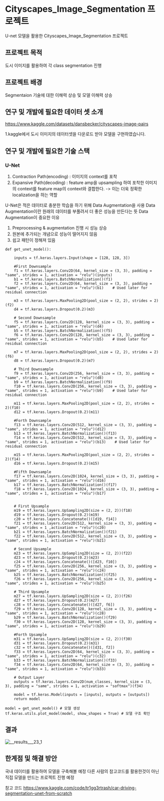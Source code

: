 # Cityscapes_Image_Segmentation 프로젝트
U-net 모델을 활용한 Cityscapes_Image_Segmentation 프로젝트

## 프로젝트 목적
도시 이미지를 활용하여 각 class segmentation 진행

## 프로젝트 배경
Segmentaion 기술에 대한 이해력 상승 및 모델 이해력 상승

## 연구 및 개발에 필요한 데이터 셋 소개
https://www.kaggle.com/datasets/dansbecker/cityscapes-image-pairs

1.kaggle에서 도시 이미지의 데이터셋을 다운로드 받아 모델을 구현하였습니다.


## 연구 및 개발에 필요한 기술 스택
### U-Net
1. Contraction Path(encoding) : 이미지의 context를 포착
2. Expansive Path(decoding) : feature amp을 upsampling 하여 포착한 이미지의 context를 feature map의 context와 결합한다.
  -> 이는 더욱 정확한 localization을 하는 역할
  
U-Net은 적은 데이터로 충분한 학습을 하기 위해 Data Augmentation을 사용
Data Augmentation이란 원래의 데이터를 부풀려서 더 좋은 성능을 만든다는 뜻
Data Augmentation이 중요한 이유
1. Preprocessing & augmentation 진행 시 성능 상승
2. 원본에 추가되는 개념으로 성능이 떨어지지 않음
3. 쉽고 패턴이 정해져 있음

      
```Python3
def get_unet_model():
    
    inputs = tf.keras.layers.Input(shape = [128, 128, 3])
    
    #First Downsample
    f1 = tf.keras.layers.Conv2D(64, kernel_size = (3, 3), padding = "same", strides = 1, activation = "relu")(inputs)
    b1 = tf.keras.layers.BatchNormalization()(f1)
    f2 = tf.keras.layers.Conv2D(64, kernel_size = (3, 3), padding = "same", strides = 1, activation = "relu")(b1)    # Used later for residual connection
    
    m3 = tf.keras.layers.MaxPooling2D(pool_size = (2, 2), strides = 2)(f2)
    d4 = tf.keras.layers.Dropout(0.2)(m3)
    
    # Second Downsample
    f5 = tf.keras.layers.Conv2D(128, kernel_size = (3, 3), padding = "same", strides = 1, activation = "relu")(d4)
    b5 = tf.keras.layers.BatchNormalization()(f5)
    f6 = tf.keras.layers.Conv2D(128, kernel_size = (3, 3), padding = "same", strides = 1, activation = "relu")(b5)    # Used later for residual connection
    
    m7 = tf.keras.layers.MaxPooling2D(pool_size = (2, 2), strides = 2)(f6)
    d8 = tf.keras.layers.Dropout(0.2)(m7)
    
    # Third Downsample
    f9 = tf.keras.layers.Conv2D(256, kernel_size = (3, 3), padding = "same", strides = 1, activation = "relu")(d8)
    b9 = tf.keras.layers.BatchNormalization()(f9)
    f10 = tf.keras.layers.Conv2D(256, kernel_size = (3, 3), padding = "same", strides = 1, activation = "relu")(b9)    # Used later for residual connection
    
    m11 = tf.keras.layers.MaxPooling2D(pool_size = (2, 2), strides = 2)(f10)
    d12 = tf.keras.layers.Dropout(0.2)(m11)
    
    #Forth Downsample
    f13 = tf.keras.layers.Conv2D(512, kernel_size = (3, 3), padding = "same", strides = 1, activation = "relu")(d12)
    b13 = tf.keras.layers.BatchNormalization()(f13)
    f14 = tf.keras.layers.Conv2D(512, kernel_size = (3, 3), padding = "same", strides = 1, activation = "relu")(b13)    # Used later for residual connection
    
    m15 = tf.keras.layers.MaxPooling2D(pool_size = (2, 2), strides = 2)(f14)
    d16 = tf.keras.layers.Dropout(0.2)(m15)
    
    #Fifth Downsample
    f17 = tf.keras.layers.Conv2D(1024, kernel_size = (3, 3), padding = "same", strides = 1, activation = "relu")(d16)
    b17 = tf.keras.layers.BatchNormalization()(f17)
    f18 = tf.keras.layers.Conv2D(1024, kernel_size = (3, 3), padding = "same", strides = 1, activation = "relu")(b17)

    
    # First Upsample
    m19 = tf.keras.layers.UpSampling2D(size = (2, 2))(f18)
    d19 = tf.keras.layers.Dropout(0.2)(m19)
    c20 = tf.keras.layers.Concatenate()([d19, f14])
    f21 = tf.keras.layers.Conv2D(512, kernel_size = (3, 3), padding = "same", strides = 1 ,activation = "relu")(c20)
    b21 = tf.keras.layers.BatchNormalization()(f21)
    f22 = tf.keras.layers.Conv2D(512, kernel_size = (3, 3), padding = "same", strides = 1, activation = "relu")(b21)
    
    # Second Upsample
    m23 = tf.keras.layers.UpSampling2D(size = (2, 2))(f22)
    d23 = tf.keras.layers.Dropout(0.2)(m23)
    c24 = tf.keras.layers.Concatenate()([d23, f10])
    f25 = tf.keras.layers.Conv2D(256, kernel_size = (3, 3), padding = "same", strides = 1, activation = "relu")(c24)
    b25 = tf.keras.layers.BatchNormalization()(f25)
    f26 = tf.keras.layers.Conv2D(256, kernel_size = (3, 3), padding = "same", strides = 1, activation = "relu")(b25)
    
    # Third Upsample
    m27 = tf.keras.layers.UpSampling2D(size = (2, 2))(f26)
    d27 = tf.keras.layers.Dropout(0.2)(m27)
    c28 = tf.keras.layers.Concatenate()([d27, f6])
    f29 = tf.keras.layers.Conv2D(128, kernel_size = (3, 3), padding = "same", strides = 1, activation = "relu")(c28)
    b29 = tf.keras.layers.BatchNormalization()(f29)
    f30 = tf.keras.layers.Conv2D(128, kernel_size = (3, 3), padding = "same", strides = 1, activation = "relu")(b29)
    
    #Forth Upsample
    m31 = tf.keras.layers.UpSampling2D(size = (2, 2))(f30)
    d31 = tf.keras.layers.Dropout(0.2)(m31)
    c32 = tf.keras.layers.Concatenate()([d31, f2])
    f33 = tf.keras.layers.Conv2D(64, kernel_size = (3, 3), padding = "same", strides = 1, activation = "relu")(c32)
    b33 = tf.keras.layers.BatchNormalization()(f33)
    f34 = tf.keras.layers.Conv2D(64, kernel_size = (3, 3), padding = "same", strides = 1, activation = "relu")(b33)
    
    # Output Layer
    outputs = tf.keras.layers.Conv2D(num_classes, kernel_size = (3, 3), padding = "same", strides = 1, activation = "softmax")(f34)
    
    model = tf.keras.Model(inputs = [inputs], outputs = [outputs])
    return model

model = get_unet_model() # 모델 생성
tf.keras.utils.plot_model(model, show_shapes = True) # 모델 구조 확인
```


## 결과
![__results___23_1](https://user-images.githubusercontent.com/97720878/197787923-0ff968f8-4ca6-47e2-9581-4e31ecdb58b8.png)

## 한계점 및 해결 방안
국내 데이터를 활용하여 모델을 구축해볼 예정
다른 사람의 참고코드를 활용한것이 아닌 직접 모델을 만드는 프로젝트 진행 예정


참고 코드
https://www.kaggle.com/code/tr1gg3rtrash/car-driving-segmentation-unet-from-scratch
